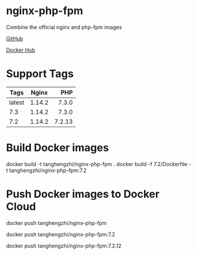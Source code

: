 # nginx-php-fpm

Combine the official nginx and php-fpm images

[GitHub](https://github.com/tanghengzhi/nginx-php-fpm)

[Docker Hub](https://hub.docker.com/r/tanghengzhi/nginx-php-fpm/)

# Support Tags

|  Tags   |  Nginx  |  PHP   |
|---------|:-------:|-------:|
| latest  | 1.14.2  | 7.3.0  |
| 7.3     | 1.14.2  | 7.3.0  |
| 7.2     | 1.14.2  | 7.2.13 |

# Build Docker images

docker build -t tanghengzhi/nginx-php-fpm .
docker build -f 7.2/Dockerfile -t tanghengzhi/nginx-php-fpm:7.2

# Push Docker images to Docker Cloud



docker push tanghengzhi/nginx-php-fpm

docker push tanghengzhi/nginx-php-fpm:7.2

docker push tanghengzhi/nginx-php-fpm:7.2.12
